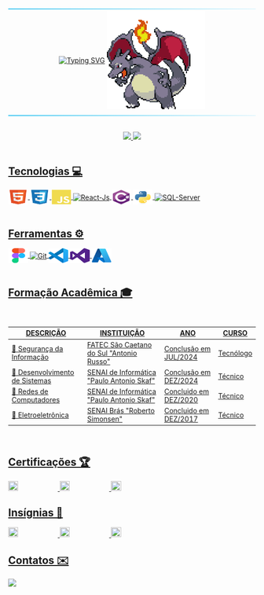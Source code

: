 <!--### Hi there 👋


**GabrielHenriqueas/GabrielHenriqueas** is a ✨ _special_ ✨ repository because its `README.md` (this file) appears on your GitHub profile.

Here are some ideas to get you started:

- 🔭 I’m currently working on ...
- 🌱 I’m currently learning ...
- 👯 I’m looking to collaborate on ...
- 🤔 I’m looking for help with ...
- 💬 Ask me about ...
- 📫 How to reach me: ...
- 😄 Pronouns: ...
- ⚡ Fun fact: ...
-->

<div align="center">
  <img src="https://github.com/GabrielHenriqueas/GabrielHenriqueas/blob/main/images/BlueRectangle.png">
</div>

<div align="center">
  <a href="https://git.io/typing-svg"><img src="https://readme-typing-svg.demolab.com?font=Press+Start+2P&size=22&duration=1500&pause=750&center=true&vCenter=true&multiline=true&width=642&height=130&lines=Ol%C3%A1+DEVs%2C+sejam+bem-vindos!;Meu+nome+%C3%A9+Gabriel;e+este+%C3%A9+meu+perfil+no+GitHub!;%C2%AF%5C_(%E3%83%84)_%2F%C2%AF" align="center" alt="Typing SVG" /></a>

  <img src="https://github.com/GabrielHenriqueas/GabrielHenriqueas/blob/main/images/shiny-charizard.gif" min-width="200px" max-width="200px" width="200px" align="center" alt="Charizard">
</div>

<div align="center">
  <img src="https://github.com/GabrielHenriqueas/GabrielHenriqueas/blob/main/images/BlueRectangle.png">
</div>

##
  <div align="center">
  <a href="https://github.com/GabrielHenriqueas">
<!--     <img height="180em" src="https://github-readme-stats.vercel.app/api?username=GabrielHenriqueas&show_icons=true&theme=transparent&include_all_commits=true&count_private=false"/> -->
    <img height="180em" src="http://github-readme-streak-stats.herokuapp.com/?user=GabrielHenriqueas&amp;theme=transparent">
    <img height="180em" src="https://github-readme-stats.vercel.app/api/top-langs/?username=GabrielHenriqueas&layout=compact&langs_count=16&theme=transparent"/>
  </div>

<br>
<div style="display: inline_block">
 <h2> Tecnologias 💻 </h2>  
  <img align="center" alt="HTML" height="30" width="40" src="https://raw.githubusercontent.com/devicons/devicon/master/icons/html5/html5-original.svg">
  <img align="center" alt="CSS" height="30" width="40" src="https://raw.githubusercontent.com/devicons/devicon/master/icons/css3/css3-original.svg">
  <img align="center" alt="Js" height="30" width="40" src="https://raw.githubusercontent.com/devicons/devicon/master/icons/javascript/javascript-plain.svg">
  <img align="center" alt="React-Js" height="30" width="40" src="https://cdn.jsdelivr.net/gh/devicons/devicon/icons/react/react-original.svg">
  <img align="center" alt="C#" height="30" width="40" src="https://raw.githubusercontent.com/devicons/devicon/master/icons/csharp/csharp-original.svg">
  <img align="center" alt="Python" height="30" width="40" src="https://raw.githubusercontent.com/devicons/devicon/master/icons/python/python-original.svg">
  <img align="center" alt="SQL-Server" height="30" width="40" src="https://cdn.jsdelivr.net/gh/devicons/devicon/icons/microsoftsqlserver/microsoftsqlserver-plain.svg">
</div>

<br>
<div style="display: inline_block">
  <h2> Ferramentas ⚙️</h2>
    <img align="center" alt="Figma" height="30" width="40" src="https://raw.githubusercontent.com/devicons/devicon/master/icons/figma/figma-original.svg">
    <img align="center" alt="Git" height="30" width="40" src="https://cdn.jsdelivr.net/gh/devicons/devicon/icons/git/git-original.svg">
    <img align="center" alt="VsCode" height="30" width="40" src="https://github.com/devicons/devicon/blob/master/icons/vscode/vscode-original.svg">
    <img align="center" alt="Visual-Studio" height="30" width="40" src="https://github.com/devicons/devicon/blob/master/icons/visualstudio/visualstudio-plain.svg">
    <img align="center" alt="Azure" height="30" width="40" src="https://raw.githubusercontent.com/devicons/devicon/1119b9f84c0290e0f0b38982099a2bd027a48bf1/icons/azure/azure-original.svg">
</div>

<br>
<div style="display: inline_block">
 <h2> Formação Acadêmica 🎓 </h2>
 <br>

 DESCRIÇÃO   | INSTITUIÇÃO   | ANO | CURSO
--------- | --------- | ------ | ------
🏅 Segurança da Informação | FATEC São Caetano do Sul "Antonio Russo" | Conclusão em JUL/2024 | Tecnólogo 
🏅 Desenvolvimento de Sistemas | SENAI de Informática "Paulo Antonio Skaf" | Conclusão em DEZ/2024 | Técnico
🏅 Redes de Computadores | SENAI de Informática "Paulo Antonio Skaf" | Concluido em DEZ/2020 | Técnico
🏅 Eletroeletrônica | SENAI Brás "Roberto Simonsen" | Concluido em DEZ/2017 | Técnico

<br>
</div>

<div style="display: inline_block">
  <h2> Certificações 🏆</h2>

  <div>

  <a href="https://www.credly.com/badges/af353054-3f6c-4e37-af25-402c0d2ce9e2">
  <img width="20%" height="20%"  src="https://images.credly.com/size/680x680/images/be8fcaeb-c769-4858-b567-ffaaa73ce8cf/image.png"/>

  <a href="https://www.credly.com/badges/a509749f-7ad6-453c-a5a6-620de3fbc810">
  <img width="20%" height="20%"  src="https://images.credly.com/size/680x680/images/4136ced8-75d5-4afb-8677-40b6236e2672/azure-ai-fundamentals-600x600.png"/>
    
  <a href="https://www.credly.com/badges/69881f94-a7e0-4a5e-973a-fefac664bb8e">
  <img width="20%" height="20%"  src="https://images.credly.com/size/680x680/images/2a6251f2-737b-4bf6-9190-d77570cc76fc/CERT-Fundamentals-Power-Platform.png"/>
  </div>
    
  </div>

<div style="display: inline_block">
  <h2> Insígnias 🏅</h2>

  <div>
  <a href="https://www.credly.com/badges/e40fd90e-62c0-48dc-9206-ea06119343fe">
  <img width="20%" height="20%"  src="https://images.credly.com/size/340x340/images/70d71df5-f3dc-4380-9b9d-f22513a70417/CCNAITN__1_.png"/>
  
  <a href="https://www.credly.com/badges/9ad06ed1-39e2-434c-b4d5-9dc43ce678fc">
  <img width="20%" height="20%"  src="https://images.credly.com/size/340x340/images/f4ccdba9-dd65-4349-baad-8f05df116443/CCNASRWE__1_.png"/>

  <a href="https://www.credly.com/badges/8af1cce5-4567-4477-8b86-6c87a514e5c4">
  <img width="20%" height="20%"  src="https://images.credly.com/size/340x340/images/054913b2-e271-49a2-a1a4-9bf1c1f9a404/CyberEssentials.png"/>
  </div>
  
</div>
  
## Contatos ✉️
<div>
  <a href="https://www.linkedin.com/in/gabrielhenriqueas/">
  <img src="https://img.shields.io/badge/LinkedIn-0077B5?style=for-the-badge&logo=linkedin&logoColor=white"/>
</div>
